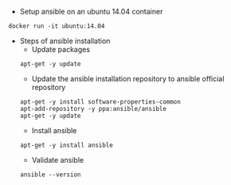 * Setup ansible on an ubuntu 14.04 container
```
docker run -it ubuntu:14.04
```
* Steps of ansible installation
  * Update packages
  ```
  apt-get -y update
  ```
  * Update the ansible installation repository to ansible official repository
  ```
  apt-get -y install software-properties-common
  apt-add-repository -y ppa:ansible/ansible
  apt-get -y update
  ```
  * Install ansible
  ```
  apt-get -y install ansible
  ```
  * Validate ansible
  ```
  ansible --version
  ```
